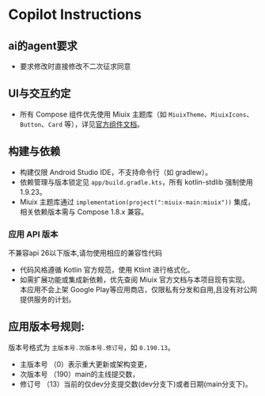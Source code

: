# Copilot Instructions
## ai的agent要求
- 要求修改时直接修改不二次征求同意
## UI与交互约定
- 所有 Compose 组件优先使用 Miuix 主题库（如 `MiuixTheme`、`MiuixIcons`、`Button`、`Card` 等），详见[官方组件文档](https://miuix-kotlin-multiplatform.github.io/miuix/zh_CN/components/)。

## 构建与依赖
- 构建仅限 Android Studio IDE，不支持命令行（如 gradlew）。
- 依赖管理与版本锁定见 `app/build.gradle.kts`，所有 kotlin-stdlib 强制使用 1.9.23。
- Miuix 主题库通过 `implementation(project(":miuix-main:miuix"))` 集成，相关依赖版本需与 Compose 1.8.x 兼容。
### 应用 API 版本
不兼容api 26以下版本,请勿使用相应的兼容性代码
- 代码风格遵循 Kotlin 官方规范，使用 Ktlint 进行格式化。
- 如需扩展功能或集成新依赖，优先查阅 Miuix 官方文档与本项目现有实现。
本应用不会上架 Google Play等应用商店，仅限私有分发和自用,且没有对公网提供服务的计划。


## 应用版本号规则:
版本号格式为 `主版本号.次版本号.修订号`，如 `0.190.13`。
- 主版本号   （0）表示重大更新或架构变更，
- 次版本号  （190）main的主线提交数，
- 修订号    （13）当前的仅dev分支提交数(dev分支下)或者日期(main分支下)。